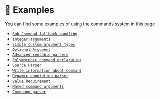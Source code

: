 # 📌 Examples

<tip>
You can find some examples of using the commands system in this page
</tip>

* [`Sub Command fallback handling`](sub-command-fallback-handling.md)
* [`Integer arguments`](integer-arguments.md)
* [`Simple custom argument types`](simple-custom-argument-types.md)
* [`Optional Argument`](optional-argument.md)
* [`Advanced reusable parsers`](advanced-reusable-parsers.md)
* [`Polymorphic command declaration`](polymorphic-command-declaration.md)
* [`Source Parser`](source-parser.md)
* [`Write information about command`](command-information.md)
* [`Dynamic annotation parser`](dynamic-annotation-parser.md)
* [`Value Requirement`](value-requirement.md)
* [`Named command arguments`](parameter-name.md)
* [`Compound parser`](compound-parser.md)